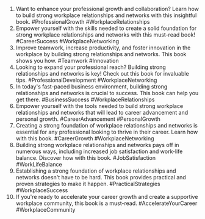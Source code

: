 1. Want to enhance your professional growth and collaboration? Learn how to build strong workplace relationships and networks with this insightful book. #ProfessionalGrowth #WorkplaceRelationships
2. Empower yourself with the skills needed to create a solid foundation for strong workplace relationships and networks with this must-read book! #CareerSuccess #WorkplaceNetworking
3. Improve teamwork, increase productivity, and foster innovation in the workplace by building strong relationships and networks. This book shows you how. #Teamwork #Innovation
4. Looking to expand your professional reach? Building strong relationships and networks is key! Check out this book for invaluable tips. #ProfessionalDevelopment #WorkplaceNetworking
5. In today's fast-paced business environment, building strong relationships and networks is crucial to success. This book can help you get there. #BusinessSuccess #WorkplaceRelationships
6. Empower yourself with the tools needed to build strong workplace relationships and networks that will lead to career advancement and personal growth. #CareerAdvancement #PersonalGrowth
7. Creating a strong foundation of workplace relationships and networks is essential for any professional looking to thrive in their career. Learn how with this book. #CareerGrowth #WorkplaceNetworking
8. Building strong workplace relationships and networks pays off in numerous ways, including increased job satisfaction and work-life balance. Discover how with this book. #JobSatisfaction #WorkLifeBalance
9. Establishing a strong foundation of workplace relationships and networks doesn't have to be hard. This book provides practical and proven strategies to make it happen. #PracticalStrategies #WorkplaceSuccess
10. If you're ready to accelerate your career growth and create a supportive workplace community, this book is a must-read. #AccelerateYourCareer #WorkplaceCommunity

